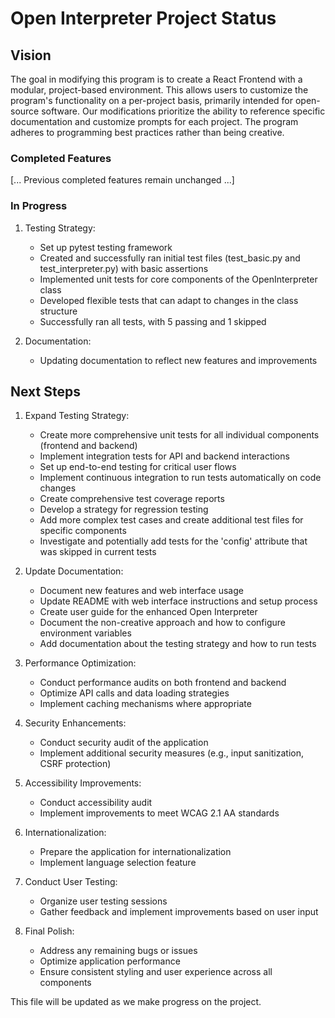 # Open Interpreter Project Status

## Vision
The goal in modifying this program is to create a React Frontend with a modular, project-based environment. This allows users to customize the program's functionality on a per-project basis, primarily intended for open-source software. Our modifications prioritize the ability to reference specific documentation and customize prompts for each project. The program adheres to programming best practices rather than being creative.

### Completed Features

[... Previous completed features remain unchanged ...]

### In Progress

1. Testing Strategy:
   - Set up pytest testing framework
   - Created and successfully ran initial test files (test_basic.py and test_interpreter.py) with basic assertions
   - Implemented unit tests for core components of the OpenInterpreter class
   - Developed flexible tests that can adapt to changes in the class structure
   - Successfully ran all tests, with 5 passing and 1 skipped

2. Documentation:
   - Updating documentation to reflect new features and improvements

## Next Steps

1. Expand Testing Strategy:
   - Create more comprehensive unit tests for all individual components (frontend and backend)
   - Implement integration tests for API and backend interactions
   - Set up end-to-end testing for critical user flows
   - Implement continuous integration to run tests automatically on code changes
   - Create comprehensive test coverage reports
   - Develop a strategy for regression testing
   - Add more complex test cases and create additional test files for specific components
   - Investigate and potentially add tests for the 'config' attribute that was skipped in current tests

2. Update Documentation:
   - Document new features and web interface usage
   - Update README with web interface instructions and setup process
   - Create user guide for the enhanced Open Interpreter
   - Document the non-creative approach and how to configure environment variables
   - Add documentation about the testing strategy and how to run tests

3. Performance Optimization:
   - Conduct performance audits on both frontend and backend
   - Optimize API calls and data loading strategies
   - Implement caching mechanisms where appropriate

4. Security Enhancements:
   - Conduct security audit of the application
   - Implement additional security measures (e.g., input sanitization, CSRF protection)

5. Accessibility Improvements:
   - Conduct accessibility audit
   - Implement improvements to meet WCAG 2.1 AA standards

6. Internationalization:
   - Prepare the application for internationalization
   - Implement language selection feature

7. Conduct User Testing:
   - Organize user testing sessions
   - Gather feedback and implement improvements based on user input

8. Final Polish:
   - Address any remaining bugs or issues
   - Optimize application performance
   - Ensure consistent styling and user experience across all components

This file will be updated as we make progress on the project.
